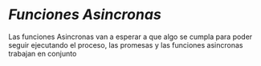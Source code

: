 # *Funciones Asincronas*

Las funciones Asincronas van a esperar a que algo se cumpla para poder seguir ejecutando el proceso, las promesas y las funciones asincronas trabajan en conjunto 